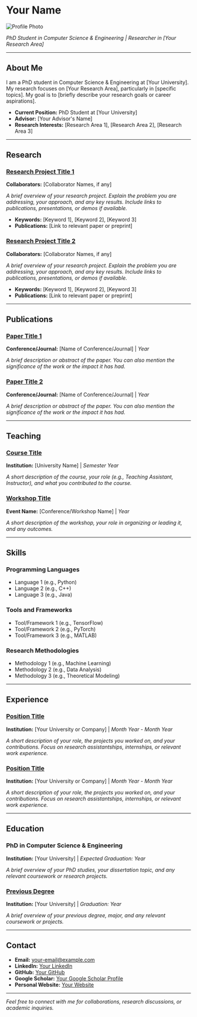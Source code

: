 # Your Name

![Profile Photo](link-to-your-photo.jpg)

_PhD Student in Computer Science & Engineering | Researcher in [Your Research Area]_

---

## About Me

I am a PhD student in Computer Science & Engineering at [Your University]. My research focuses on [Your Research Area], particularly in [specific topics]. My goal is to [briefly describe your research goals or career aspirations].

- **Current Position:** PhD Student at [Your University]
- **Advisor:** [Your Advisor's Name]
- **Research Interests:** [Research Area 1], [Research Area 2], [Research Area 3]

---

## Research

### [Research Project Title 1](#)
**Collaborators:** [Collaborator Names, if any]

_A brief overview of your research project. Explain the problem you are addressing, your approach, and any key results. Include links to publications, presentations, or demos if available._

- **Keywords:** [Keyword 1], [Keyword 2], [Keyword 3]
- **Publications:** [Link to relevant paper or preprint]

### [Research Project Title 2](#)
**Collaborators:** [Collaborator Names, if any]

_A brief overview of your research project. Explain the problem you are addressing, your approach, and any key results. Include links to publications, presentations, or demos if available._

- **Keywords:** [Keyword 1], [Keyword 2], [Keyword 3]
- **Publications:** [Link to relevant paper or preprint]

---

## Publications

### [Paper Title 1](#)
**Conference/Journal:** [Name of Conference/Journal] | _Year_

_A brief description or abstract of the paper. You can also mention the significance of the work or the impact it has had._

### [Paper Title 2](#)
**Conference/Journal:** [Name of Conference/Journal] | _Year_

_A brief description or abstract of the paper. You can also mention the significance of the work or the impact it has had._

---

## Teaching

### [Course Title](#)
**Institution:** [University Name] | _Semester Year_

_A short description of the course, your role (e.g., Teaching Assistant, Instructor), and what you contributed to the course._

### [Workshop Title](#)
**Event Name:** [Conference/Workshop Name] | _Year_

_A short description of the workshop, your role in organizing or leading it, and any outcomes._

---

## Skills

### Programming Languages
- Language 1 (e.g., Python)
- Language 2 (e.g., C++)
- Language 3 (e.g., Java)

### Tools and Frameworks
- Tool/Framework 1 (e.g., TensorFlow)
- Tool/Framework 2 (e.g., PyTorch)
- Tool/Framework 3 (e.g., MATLAB)

### Research Methodologies
- Methodology 1 (e.g., Machine Learning)
- Methodology 2 (e.g., Data Analysis)
- Methodology 3 (e.g., Theoretical Modeling)

---

## Experience

### [Position Title](#)
**Institution:** [Your University or Company] | _Month Year - Month Year_

_A short description of your role, the projects you worked on, and your contributions. Focus on research assistantships, internships, or relevant work experience._

### [Position Title](#)
**Institution:** [Your University or Company] | _Month Year - Month Year_

_A short description of your role, the projects you worked on, and your contributions. Focus on research assistantships, internships, or relevant work experience._

---

## Education

### PhD in Computer Science & Engineering
**Institution:** [Your University] | _Expected Graduation: Year_

_A brief overview of your PhD studies, your dissertation topic, and any relevant coursework or research projects._

### [Previous Degree](#)
**Institution:** [Your University] | _Graduation: Year_

_A brief overview of your previous degree, major, and any relevant coursework or projects._

---

## Contact

- **Email:** [your-email@example.com](mailto:your-email@example.com)
- **LinkedIn:** [Your LinkedIn](#)
- **GitHub:** [Your GitHub](#)
- **Google Scholar:** [Your Google Scholar Profile](#)
- **Personal Website:** [Your Website](#)

---

_Feel free to connect with me for collaborations, research discussions, or academic inquiries._

